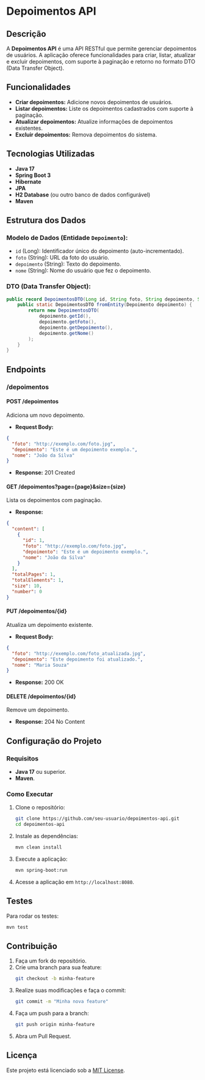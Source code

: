 # Depoimentos API

## Descrição
A **Depoimentos API** é uma API RESTful que permite gerenciar depoimentos de usuários. A aplicação oferece funcionalidades para criar, listar, atualizar e excluir depoimentos, com suporte à paginação e retorno no formato DTO (Data Transfer Object).

## Funcionalidades
- **Criar depoimentos:** Adicione novos depoimentos de usuários.
- **Listar depoimentos:** Liste os depoimentos cadastrados com suporte à paginação.
- **Atualizar depoimentos:** Atualize informações de depoimentos existentes.
- **Excluir depoimentos:** Remova depoimentos do sistema.

## Tecnologias Utilizadas
- **Java 17**
- **Spring Boot 3**
- **Hibernate**
- **JPA**
- **H2 Database** (ou outro banco de dados configurável)
- **Maven**

## Estrutura dos Dados
### Modelo de Dados (Entidade `Depoimento`):
- `id` (Long): Identificador único do depoimento (auto-incrementado).
- `foto` (String): URL da foto do usuário.
- `depoimento` (String): Texto do depoimento.
- `nome` (String): Nome do usuário que fez o depoimento.

### DTO (Data Transfer Object):
```java
public record DepoimentosDTO(Long id, String foto, String depoimento, String nome) {
    public static DepoimentosDTO fromEntity(Depoimento depoimento) {
        return new DepoimentosDTO(
            depoimento.getId(),
            depoimento.getFoto(),
            depoimento.getDepoimento(),
            depoimento.getNome()
        );
    }
}
```

## Endpoints
### **/depoimentos**

#### **POST /depoimentos**
Adiciona um novo depoimento.
- **Request Body:**
```json
{
  "foto": "http://exemplo.com/foto.jpg",
  "depoimento": "Este é um depoimento exemplo.",
  "nome": "João da Silva"
}
```
- **Response:** 201 Created

#### **GET /depoimentos?page={page}&size={size}**
Lista os depoimentos com paginação.
- **Response:**
```json
{
  "content": [
    {
      "id": 1,
      "foto": "http://exemplo.com/foto.jpg",
      "depoimento": "Este é um depoimento exemplo.",
      "nome": "João da Silva"
    }
  ],
  "totalPages": 1,
  "totalElements": 1,
  "size": 10,
  "number": 0
}
```

#### **PUT /depoimentos/{id}**
Atualiza um depoimento existente.
- **Request Body:**
```json
{
  "foto": "http://exemplo.com/foto_atualizada.jpg",
  "depoimento": "Este depoimento foi atualizado.",
  "nome": "Maria Souza"
}
```
- **Response:** 200 OK

#### **DELETE /depoimentos/{id}**
Remove um depoimento.
- **Response:** 204 No Content

## Configuração do Projeto
### **Requisitos**
- **Java 17** ou superior.
- **Maven**.

### **Como Executar**
1. Clone o repositório:
   ```bash
   git clone https://github.com/seu-usuario/depoimentos-api.git
   cd depoimentos-api
   ```
2. Instale as dependências:
   ```bash
   mvn clean install
   ```
3. Execute a aplicação:
   ```bash
   mvn spring-boot:run
   ```
4. Acesse a aplicação em `http://localhost:8080`.

## Testes
Para rodar os testes:
```bash
mvn test
```

## Contribuição
1. Faça um fork do repositório.
2. Crie uma branch para sua feature:
   ```bash
   git checkout -b minha-feature
   ```
3. Realize suas modificações e faça o commit:
   ```bash
   git commit -m "Minha nova feature"
   ```
4. Faça um push para a branch:
   ```bash
   git push origin minha-feature
   ```
5. Abra um Pull Request.

## Licença
Este projeto está licenciado sob a [MIT License](LICENSE).

